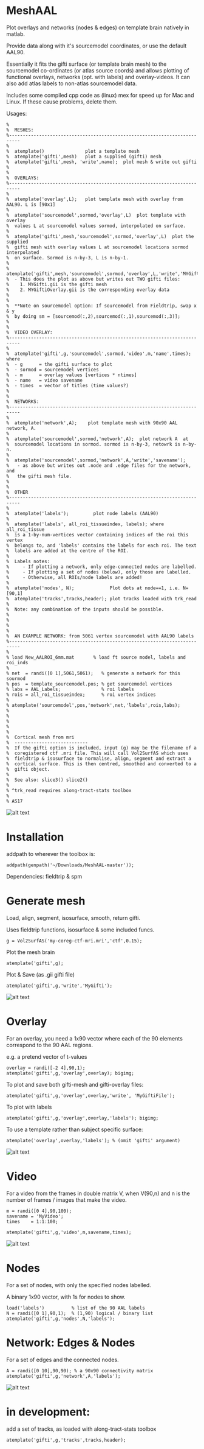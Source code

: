 # MeshAAL

Plot overlays and networks (nodes & edges) on template brain natively in matlab.

Provide data along with it's sourcemodel coordinates, or use the default AAL90.

Essentially it fits the gifti surface (or template brain mesh) to the sourcemodel co-ordinates (or atlas source coords) and allows plotting of functional overlays, networks (opt. with labels) and overlay-videos. It can also add atlas labels to non-atlas sourcemodel data. 

Includes some compiled cpp code as (linux) mex for speed up for Mac and Linux. If these cause problems, delete them.

Usages:
```
%
%  MESHES:
%--------------------------------------------------------------------------
%
%  atemplate()               plot a template mesh
%  atemplate('gifti',mesh)   plot a supplied (gifti) mesh
%  atemplate('gifti',mesh, 'write',name);  plot mesh & write out gifti
%  
%
%  OVERLAYS:
%--------------------------------------------------------------------------
%
%  atemplate('overlay',L);   plot template mesh with overlay from AAL90. L is [90x1]
%
%  atemplate('sourcemodel',sormod,'overlay',L)  plot template with overlay
%  values L at sourcemodel values sormod, interpolated on surface.
%
%  atemplate('gifti',mesh,'sourcemodel',sormod,'overlay',L)  plot the supplied 
%  gifti mesh with overlay values L at sourcemodel locations sormod interpolated 
%  on surface. Sormod is n-by-3, L is n-by-1.
%
%  atemplate('gifti',mesh,'sourcemodel',sormod,'overlay',L,'write','MYGifti')  
%  - This does the plot as above but writes out TWO gifti files:
%    1. MYGifti.gii is the gifti mesh 
%    2. MYGiftiOverlay.gii is the corresponding overlay data
%
%
%  **Note on sourcemodel option: If sourcemodel from Fieldtrip, swap x & y
%  by doing sm = [sourcemod(:,2),sourcemod(:,1),sourcemod(:,3)];
%
%
%  VIDEO OVERLAY:
%--------------------------------------------------------------------------
%
%  atemplate('gifti',g,'sourcemodel',sormod,'video',m,'name',times); where
%  - g      = the gifti surface to plot
%  - sormod = sourcemodel vertices
%  - m      = overlay values [vertices * ntimes] 
%  - name   = video savename
%  - times  = vector of titles (time values?)
%
%
%  NETWORKS:
%--------------------------------------------------------------------------
%
%  atemplate('network',A);    plot template mesh with 90x90 AAL network, A.
%
%  atemplate('sourcemodel',sormod,'network',A);  plot network A  at
%  sourcemodel locations in sormod. sormod is n-by-3, netowrk is n-by-n.
%
%  atemplate('sourcemodel',sormod,'network',A,'write','savename'); 
%   - as above but writes out .node and .edge files for the network, and
%   the gifti mesh file.
%
%
%  OTHER
%--------------------------------------------------------------------------
%
%  atemplate('labels');         plot node labels (AAL90) 
%
%  atemplate('labels', all_roi_tissueindex, labels); where all_roi_tissue 
%  is a 1-by-num-vertices vector containing indices of the roi this vertex
%  belongs to, and 'labels' contains the labels for each roi. The text
%  labels are added at the centre of the ROI.
%  
%  Labels notes:
%     - If plotting a network, only edge-connected nodes are labelled.
%     - If plotting a set of nodes (below), only those are labelled.
%     - Otherwise, all ROIs/node labels are added!
%
%  atemplate('nodes', N);             Plot dots at node==1, i.e. N=[90,1]
%  atemplate('tracks',tracks,header); plot tracks loaded with trk_read
%
%  Note: any combination of the inputs should be possible.
%
%
%
%
%  AN EXAMPLE NETWORK: from 5061 vertex sourcemodel with AAL90 labels
%--------------------------------------------------------------------------
%
% load New_AALROI_6mm.mat       % load ft source model, labels and roi_inds
%
% net  = randi([0 1],5061,5061);   % generate a network for this sourmod
% pos  = template_sourcemodel.pos; % get sourcemodel vertices
% labs = AAL_Labels;               % roi labels
% rois = all_roi_tissueindex;      % roi vertex indices
%
% atemplate('sourcemodel',pos,'network',net,'labels',rois,labs);
%
%
%
%
%
%  Cortical mesh from mri
%  ---------------------------
%  If the gifti option is included, input (g) may be the filename of a 
%  coregistered ctf .mri file. This will call Vol2SurfAS which uses 
%  fieldtrip & isosurface to normalise, align, segment and extract a
%  cortical surface. This is then centred, smoothed and converted to a
%  gifti object.
%
%  See also: slice3() slice2()
%
% ^trk_read requires along-tract-stats toolbox
%
% AS17

```

![alt text](ExampleTracksNodesLabels.gif)



# Installation 
addpath to wherever the toolbox is:
```
addpath(genpath('~/Downloads/MeshAAL-master'));
```

Dependencies: fieldtrip & spm


# Generate mesh
Load, align, segment, isosurface, smooth, return gifti.

Uses fieldtrip functions, isosurface & some included funcs.
```
g = Vol2SurfAS('my-coreg-ctf-mri.mri','ctf',0.15);
```

Plot the mesh brain
```
atemplate('gifti',g);
```

Plot & Save (as .gii gifti file)
```
atemplate('gifti',g,'write','MyGifti');
```

![alt text](ExampleMeshRotate.gif)

# Overlay
For an overlay, you need a 1x90 vector where each of the 90 elements correspond to the 90 AAL regions.

e.g. a pretend vector of t-values
```
overlay = randi([-2 4],90,1);
atemplate('gifti',g,'overlay',overlay); bigimg;
```

To plot and save both gifti-mesh and gifti-overlay files:
```
atemplate('gifti',g,'overlay',overlay,'write', 'MyGiftiFile');
```

To plot with labels
```
atemplate('gifti',g,'overlay',overlay,'labels'); bigimg;
```

To use a template rather than subject specific surface:
```
atemplate('overlay',overlay,'labels'); % (omit 'gifti' argument)
```

![alt text](NodePowOnSurface.gif)

# Video
For a video from the frames in double matrix V, when V(90,n) and n is the number of frames / images that make the video.

```
m = randi([0 4],90,100);
savename = 'MyVideo';
times    = 1:1:100;

atemplate('gifti',g,'video',m,savename,times);   
``` 
![alt text](VideoExample.gif)
                                               


# Nodes
For a set of nodes, with only the specified nodes labelled.

A binary 1x90 vector, with 1s for nodes to show.

```
load('labels')          % list of the 90 AAL labels
N = randi([0 1],90,1);  % (1,90) logical / binary list
atemplate('gifti',g,'nodes',N,'labels');
```

# Network: Edges & Nodes
For a set of edges and the connected nodes.

```
A = randi([0 10],90,90); % a 90x90 connectivity matrix
atemplate('gifti',g,'network',A,'labels');
```

![alt text](example.gif)


# in development:
add a set of tracks, as loaded with along-tract-stats toolbox
```
atemplate('gifti',g,'tracks',tracks,header);
```


